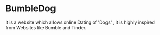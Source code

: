 # BumbleDog
It is a website which allows online Dating of 'Dogs' , it is highly inspired from Websites like Bumble and Tinder.

